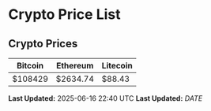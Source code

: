 # Crypto Price List

## Crypto Prices
| Bitcoin | Ethereum | Litecoin |
| ------- | -------- | -------- |
| $108429 | $2634.74 | $88.43 |
**Last Updated:** 2025-06-16 22:40 UTC
**Last Updated:** $DATE$
